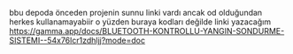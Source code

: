 bbu depoda önceden projenin sunnu linki vardı ancak od olduğundan herkes kullanamayabiir o yüzden buraya kodları değilde linki yazacağım
https://gamma.app/docs/BLUETOOTH-KONTROLLU-YANGIN-SONDURME-SISTEMI--54x76lcr1zdhljj?mode=doc
